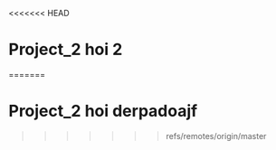 <<<<<<< HEAD
# Project_2 hoi 2
=======
# Project_2 hoi derpadoajf
>>>>>>> refs/remotes/origin/master
